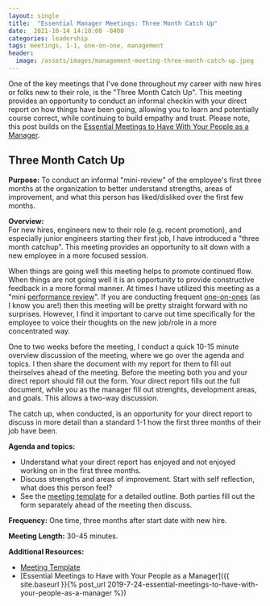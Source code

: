 ```yaml
---
layout: single
title:  "Essential Manager Meetings: Three Month Catch Up"
date:  2021-10-14 14:10:00 -0400
categories: leadership
tags: meetings, 1-1, one-on-one, management
header:
  image: /assets/images/management-meeting-three-month-catch-up.jpeg
---
```


One of the key meetings that I've done throughout my career with new hires or folks new to their role, is the "Three Month Catch Up".  This meeting provides an opportunity to conduct an informal checkin with your direct report on how things have been going, allowing you to learn and potentially course correct, while continuing to build empathy and trust. Please note, this post builds on the [Essential Meetings to Have With Your People as a Manager](https://ajahne.github.io/blog/leadership/2019/07/24/essential-meetings-to-have-with-your-people-as-a-manager.html).

## Three Month Catch Up

**Purpose:** To conduct an informal "mini-review" of the employee's first three months at the organization to better understand strengths, areas of improvement, and what this person has liked/disliked over the first few months.

**Overview:**  
For new hires, engineers new to their role (e.g. recent promotion), and especially junior engineers starting their first job, I have introduced a "three month catchup". This meeting provides an opportunity to sit down with a new employee in a more focused session.

When things are going well this meeting helps to promote continued flow. When things are not going well it is an opportunity to provide constructive feedback in a more formal manner. At times I have utilized this meeting as a "mini [performance review](https://ajahne.github.io/blog/leadership/2019/07/24/essential-meetings-to-have-with-your-people-as-a-manager.html#performance-reviews)". If you are conducting frequent [one-on-ones](https://github.com/ajahne/one-on-ones) (as I know you are!) then this meeting will be pretty straight forward with no surprises. However, I find it important to carve out time specifically for the employee to voice their thoughts on the new job/role in a more concentrated way.

One to two weeks before the meeting, I conduct a quick 10-15 minute overview discussion of the meeting, where we go over the agenda and topics. I then share the document with my report for them to fill out theirselves ahead of the meeting. Before the meeting both you and your direct report should fill out the form.  Your direct report fills out the full document, while you as the manager fill out strenghts, development areas, and goals. This allows a two-way discussion.

The catch up, when conducted, is an opportunity for your direct report to discuss in more detail than a standard 1-1 how the first three months of their job have been.  

**Agenda and topics:**
- Understand what your direct report has enjoyed and not enjoyed working on in the first three months.
- Discuss strengths and areas of improvement. Start with self reflection, what does this person feel?
- See the [meeting template](https://github.com/ajahne/essential-manager-meetings/blob/master/templates/three-month-catch-up.md) for a detailed outline. Both parties fill out the form separately ahead of the meeting then discuss.

**Frequency:** One time, three months after start date with new hire.

**Meeting Length:** 30-45 minutes.

**Additional Resources:**
- [Meeting Template](https://github.com/ajahne/essential-manager-meetings/blob/master/templates/three-month-catch-up.md)
- [Essential Meetings to Have with Your People as a Manager]({{ site.baseurl }}{% post_url 2019-7-24-essential-meetings-to-have-with-your-people-as-a-manager %})
